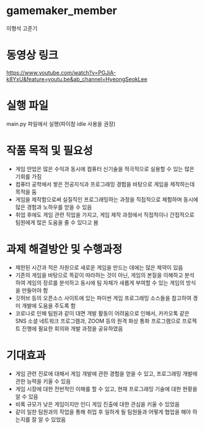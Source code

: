 # gamemaker_member
이형석
고준기

# 동영상 링크 
https://www.youtube.com/watch?v=PGJiA-k8YxU&feature=youtu.be&ab_channel=HyeongSeokLee

# 실행 파일
main.py 파일에서 실행(파이참 idle 사용을 권장)

# 작품 목적 및 필요성
- 게임 안업은 많은 수익과 동시에 컴퓨터 신기술을 적극적으로 실용할 수 있는 많은 기회를 가짐
- 컴퓨터 공학에서 쌓은 전공지식과 프로그래밍 경험을 바탕으로 게임을 제작하는데 목적을 둠
- 게임을 제작함으로써 실질직인 프로그래밍하는 과정을 직접적으로 체험하며 동시에 많은 경험과 노하우를 얻을 수 있음
- 취업 후에도 게임 관련 직업을 가지고, 게임 제작 과정에서 직접적이나 간접적으로 팀원에게 많은 도움을 줄 수 있다고 봄

# 과제 해결방안 및 수행과정
- 제한된 시간과 적은 자원으로 새로운 게임을 만드는 데에는 많은 제약이 있음
- 기존의 게임을 바탕으로 똑같이 따라하는 것이 아닌, 게임의 본질을 이해하고 분석하여 게임의 장르를 분석하고 동시에 팀 자체가 새롭게 부여할 수 있는 게임의 방식을 만들어야 함
- 깃허브 등의 오픈소스 사이트에 있는 파이썬 게임 프로그래밍 소스들을 참고하여 겡미 개발에 도움을 주도록 함
- 코로나로 인해 팀원과 같이 대면 개발 활동이 어려움으로 인해서, 카카오톡 같은 SNS 소셜 네트워크 프로그램과, ZOOM 등의 원격 화상 통화 프로그램으로 프로젝트 진행에 필요한 회의와 개발 과정을 공유하였음

# 기대효과
- 게임 관련 진로에 대해서 게임 개발에 관한 경험을 얻을 수 있고, 프로그래밍 개발에 관한 능력을 키울 수 있음
- 게임 시장에 대한 전반적인 이해를 할 수 있고, 현재 프로그래밍 기술에 대한 현황을 알 수 있음
- 비록 규모가 낮은 게임이지만 인디 게임 진출에 대한 관심을 키울 수 있었음
- 같이 일한 팀원과의 작업을 통해 취업 후 일하게 될 팀원들과 어떻게 협업을 해야 하는지를 잘 알 수 있었음
